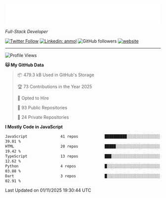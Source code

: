 <!-- START:readme-typing -->
<img src="readme-typing.svg" />
<!-- END:readme-typing -->

<p><em>Full-Stack Developer</em></p>

[![Twitter Follow](https://img.shields.io/twitter/follow/tonalmathew?style=flat)](https://twitter.com/intent/follow?screen_name=tonalmathew)
[![Linkedin: anmol](https://img.shields.io/badge/tonal-mathew?style=flat-square&logo=Linkedin&logoColor=white&link=https://www.linkedin.com/in/tonal-mathew/)](https://www.linkedin.com/in/tonal-mathew/)
![GitHub followers](https://img.shields.io/github/followers/tonalmathew?label=Follow&style=social)
[![website](https://img.shields.io/badge/Website-46a2f1.svg?&style=flat-square&logo=Google-Chrome&logoColor=white&link=http://tonalmathew.github.io/)](http://tonalmathew.github.io/)

---
<!--START_SECTION:waka-->
![Profile Views](http://img.shields.io/badge/Profile%20Views-4-blue)

**🐱 My GitHub Data** 

> 📦 479.3 kB Used in GitHub's Storage 
 > 
> 🏆 73 Contributions in the Year 2025
 > 
> 💼 Opted to Hire
 > 
> 📜 93 Public Repositories 
 > 
> 🔑 24 Private Repositories 
 > 
**I Mostly Code in JavaScript** 

```text
JavaScript               41 repos            ██████████░░░░░░░░░░░░░░░   39.81 % 
HTML                     20 repos            █████░░░░░░░░░░░░░░░░░░░░   19.42 % 
TypeScript               13 repos            ███░░░░░░░░░░░░░░░░░░░░░░   12.62 % 
Python                   4 repos             █░░░░░░░░░░░░░░░░░░░░░░░░   03.88 % 
Dart                     3 repos             █░░░░░░░░░░░░░░░░░░░░░░░░   02.91 % 
```




 Last Updated on 01/11/2025 19:30:44 UTC
<!--END_SECTION:waka-->
